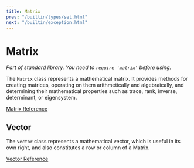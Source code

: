 ```yaml
---
title: Matrix
prev: "/builtin/types/set.html"
next: "/builtin/exception.html"
---
```


# Matrix

*Part of standard library. You need to `require 'matrix'` before using.*

The `Matrix` class represents a mathematical matrix. It provides methods
for creating matrices, operating on them arithmetically and
algebraically, and determining their mathematical properties such as
trace, rank, inverse, determinant, or eigensystem.

[Matrix
Reference](https://ruby-doc.org/stdlib-2.5.0/libdoc/matrix/rdoc/Matrix.html)



## Vector

The `Vector` class represents a mathematical vector, which is useful in
its own right, and also constitutes a row or column of a Matrix.



[Vector
Reference](https://ruby-doc.org/stdlib-2.5.0/libdoc/matrix/rdoc/Vector.html)

